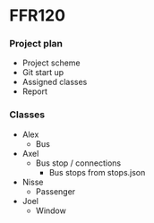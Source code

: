 # FFR120

### Project plan
- Project scheme
- Git start up
- Assigned classes
- Report 

### Classes
- Alex
    - Bus
- Axel
    - Bus stop / connections
        - Bus stops from stops.json
- Nisse
    - Passenger
- Joel
    - Window